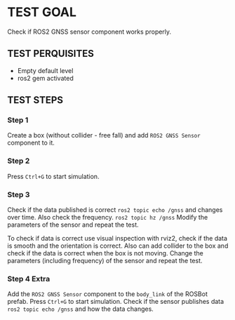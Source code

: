 # TEST GOAL

Check if ROS2 GNSS sensor component works properly.

## TEST PERQUISITES
- Empty default level
- ros2 gem activated

## TEST STEPS

### Step 1

Create a box (without collider - free fall) and add `ROS2 GNSS Sensor` component to it.

### Step 2

Press `Ctrl+G` to start simulation.

### Step 3

Check if the data published is correct `ros2 topic echo /gnss` and changes over time. Also check the frequency. `ros2 topic hz /gnss` Modify the parameters of the sensor and repeat the test.

To check if data is correct use visual inspection with rviz2, check if the data is smooth and the orientation is correct. Also can add collider to the box and check if the data is correct when the box is not moving. Change the parameters (including frequency) of the sensor and repeat the test.

### Step 4 Extra

Add the `ROS2 GNSS Sensor` component to the `body_link` of the ROSBot prefab. Press `Ctrl+G` to start simulation. Check if the sensor publishes data `ros2 topic echo /gnss` and how the data changes.